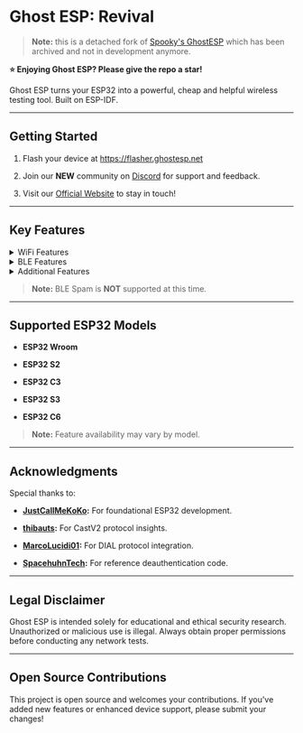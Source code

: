 # Ghost ESP: Revival


> **Note:** this is a detached fork of [Spooky's GhostESP](https://github.com/Spooks4576/Ghost_ESP) which has been archived and not in development anymore.



**⭐️ Enjoying Ghost ESP? Please give the repo a star!**





Ghost ESP turns your ESP32 into a powerful, cheap and helpful wireless testing tool. Built on ESP-IDF.






---





## Getting Started





1. Flash your device at https://flasher.ghostesp.net


2. Join our **NEW** community on [Discord](https://discord.gg/4svN9aPH) for support and feedback.


3. Visit our [Official Website](https://ghostesp.net) to stay in touch!





---


## Key Features





<details>


<summary>WiFi Features</summary>





- **AP Scanning** – Detect nearby WiFi networks.


- **Station Scanning** – Monitor connected WiFi clients.


- **Combined AP/Station Scan** – Perform both AP and station scans in one command (`scanall`).


- **IP Lookup** – Retrieve local network IP information (`scanlocal`).


- **Beacon Spam** – Broadcast customizable SSID beacons.


- **Beacon Spam List Management** – Manage SSID lists (`beaconadd`, `beaconremove`, `beaconclear`, `beaconshow`) and spam them (`beaconspamlist`).


- **Deauthentication Attacks** – Disconnect clients from specific networks.


- **DHCP Starvation** – Flood DHCP requests to exhaust network leases (`dhcpstarve`).


- **WiFi Capture** – Log probe requests, beacon frames, deauth packets, and raw data *(requires SD card or compatible storage)*.


- **Evil Portal** – Set up a fake WiFi portal with a custom SSID and domain.


- **Pineapple Detection** – Detect Wi-Fi Pineapples and Evil Twin Attacks.


- **Web-UI** – Built-in interface for changing settings and sending commands easily.


- **Port Scanning** – Scan your local network for open ports.





</details>





<details>


<summary>BLE Features</summary>





- **BLE Scanning** – Detect BLE devices, including specialized modes for AirTags, Flipper Zeros, and more.


- **BLE Packet Capture** – Capture and analyze BLE traffic.


- **BLE Wardriving** – Map and track BLE devices in your vicinity.





</details>





<details>


<summary>Additional Features</summary>





- **GPS Integration** – Retrieve location info via the `gpsinfo` command *(on supported hardware)*.


- **RGB LED Modes** – Customizable LED feedback (Stealth, Normal, Rainbow).


- **DIAL & Chromecast V2 Support** – Interact with DIAL-capable devices (e.g., Roku, Chromecast).


- **Flappy Ghost and Rave Modes** – Extra apps for boards with displays.


- **Network Printer Output** – Print custom text to a LAN printer (`powerprinter`).


- **Timezone Configuration** – Change system timezone string (`timezone`).





</details>





> **Note:** BLE Spam is **NOT** supported at this time.





---





## Supported ESP32 Models





- **ESP32 Wroom**


- **ESP32 S2**


- **ESP32 C3**


- **ESP32 S3**


- **ESP32 C6**





> **Note:** Feature availability may vary by model.





---





## Acknowledgments





Special thanks to:





- **[JustCallMeKoKo](https://github.com/justcallmekoko/ESP32Marauder):** For foundational ESP32 development.


- **[thibauts](https://github.com/thibauts/node-castv2-client):** For CastV2 protocol insights.


- **[MarcoLucidi01](https://github.com/MarcoLucidi01/ytcast/tree/master/dial):** For DIAL protocol integration.


- **[SpacehuhnTech](https://github.com/SpacehuhnTech/esp8266_deauther):** For reference deauthentication code.





---





## Legal Disclaimer





Ghost ESP is intended solely for educational and ethical security research. Unauthorized or malicious use is illegal. Always obtain proper permissions before conducting any network tests.





---





## Open Source Contributions





This project is open source and welcomes your contributions. If you've added new features or enhanced device support, please submit your changes!
